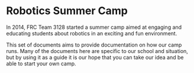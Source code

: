 # Robotics Summer Camp
In 2014, FRC Team 3128 started a summer camp aimed at engaging and educating 
students about robotics in an exciting and fun environment.

This set of documents aims to provide documentation on how our camp runs. 
Many of the documents here are specific to our school and situation, but by 
using it as a guide it is our hope that you can take our idea and be able to
start your own camp.
